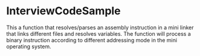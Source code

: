 # InterviewCodeSample
This a function that resolves/parses an assembly instruction in a mini linker that links different files and resolves variables. The function will process a binary instruction according to different addressing mode in the mini operating system.
